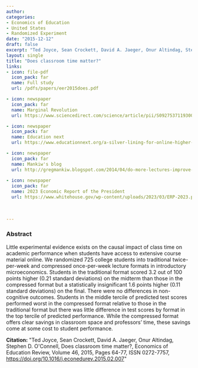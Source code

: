 ```yaml
---
author: 
categories:
- Economics of Education
- United States
- Randomized Experiment
date: "2015-12-12"
draft: false
excerpt: "Ted Joyce, Sean Crockett, David A. Jaeger, Onur Altindag, Stephen D. O'Connell, Does classroom time matter?, Economics of Education Review, Volume 46, 2015, Pages 64-77, ISSN 0272-7757, https://doi.org/10.1016/j.econedurev.2015.02.007"
layout: single
title: "Does classroom time matter?"
links:
- icon: file-pdf
  icon_pack: far
  name: Full study  
  url: /pdfs/papers/eer2015does.pdf

- icon: newspaper
  icon_pack: far
  name: Marginal Revolution
  url: https://www.sciencedirect.com/science/article/pii/S0927537119300132?via%3Dihub

- icon: newspaper
  icon_pack: far
  name: Education next
  url: https://www.educationnext.org/a-silver-lining-for-online-higher-education/

- icon: newspaper
  icon_pack: far
  name: Mankiw's blog
  url: http://gregmankiw.blogspot.com/2014/04/do-more-lectures-improve-student.html 
  
- icon: newspaper
  icon_pack: far
  name: 2023 Economic Report of the President
  url: https://www.whitehouse.gov/wp-content/uploads/2023/03/ERP-2023.pdf
  
    
  
---
```


### Abstract 

Little experimental evidence exists on the causal impact of class time on academic performance when students have access to extensive course material online. We randomized 725 college students into traditional twice-per-week and compressed once-per-week lecture formats in introductory microeconomics. Students in the traditional format scored 3.2 out of 100 points higher (0.21 standard deviations) on the midterm than those in the compressed format but a statistically insignificant 1.6 points higher (0.11 standard deviations) on the final. There were no differences in non-cognitive outcomes. Students in the middle tercile of predicted test scores performed worst in the compressed format relative to those in the traditional format but there was little difference in test scores by format in the top tercile of predicted performance. While the compressed format offers clear savings in classroom space and professors’ time, these savings come at some cost to student performance.

**Citation:** "Ted Joyce, Sean Crockett, David A. Jaeger, Onur Altindag, Stephen D. O'Connell, Does classroom time matter?, Economics of Education Review, Volume 46, 2015, Pages 64-77, ISSN 0272-7757, https://doi.org/10.1016/j.econedurev.2015.02.007"


